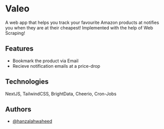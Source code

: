 # Valeo

A web app that helps you track your favourite Amazon products at notifies you when they are at their cheapest! Implemented with the help of Web Scraping!

## Features
- Bookmark the product via Email
- Recieve notification emails at a price-drop 


## Technologies
NextJS, TailwindCSS, BrightData, Cheerio, Cron-Jobs

## Authors

- [@hanzalahwaheed](https://www.github.com/hanzalahwaheed)


